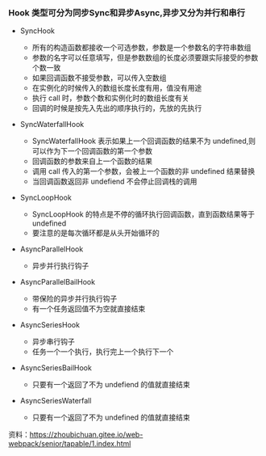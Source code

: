 ### Hook 类型可分为同步Sync和异步Async,异步又分为并行和串行

-  SyncHook
   -  所有的构造函数都接收一个可选参数，参数是一个参数名的字符串数组
   - 参数的名字可以任意填写，但是参数数组的长度必须要跟实际接受的参数个数一致
   - 如果回调函数不接受参数，可以传入空数组
   - 在实例化的时候传入的数组长度长度有用，值没有用途
   - 执行 call 时，参数个数和实例化时的数组长度有关
   - 回调的时候是按先入先出的顺序执行的，先放的先执行

- SyncWaterfallHook
  - SyncWaterfallHook 表示如果上一个回调函数的结果不为 undefined,则可以作为下一个回调函数的第一个参数
  - 回调函数的参数来自上一个函数的结果
  - 调用 call 传入的第一个参数，会被上一个函数的非 undefined 结果替换
  - 当回调函数返回非 undefiend 不会停止回调栈的调用

- SyncLoopHook
  - SyncLoopHook 的特点是不停的循环执行回调函数，直到函数结果等于 undefined
  - 要注意的是每次循环都是从头开始循环的

- AsyncParallelHook
  - 异步并行执行钩子

- AsyncParallelBailHook
  - 带保险的异步并行执行钩子
  - 有一个任务返回值不为空就直接结束

- AsyncSeriesHook
  - 异步串行钩子
  - 任务一个一个执行，执行完上一个执行下一个

- AsyncSeriesBailHook
  - 只要有一个返回了不为 undefiend 的值就直接结束

- AsyncSeriesWaterfall
  - 只要有一个返回了不为 undefined 的值就直接结束


资料：https://zhoubichuan.gitee.io/web-webpack/senior/tapable/1.index.html
